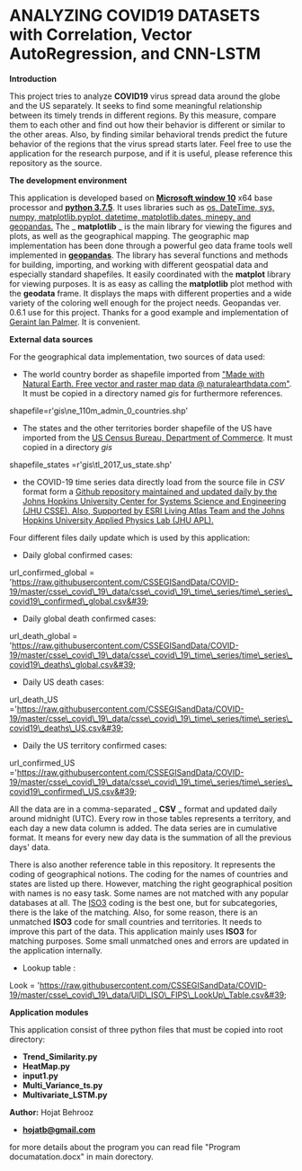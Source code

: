 # ANALYZING **COVID19** DATASETS with Correlation, Vector AutoRegression, and CNN-LSTM
**Introduction**

This project tries to analyze **COVID19** virus spread data around the globe and the US separately. It seeks to find some meaningful relationship between its timely trends in different regions. By this measure, compare them to each other and find out how their behavior is different or similar to the other areas. Also, by finding similar behavioral trends predict the future behavior of the regions that the virus spread starts later. Feel free to use the application for the research purpose, and if it is useful, please reference this repository as the source.

**The development environment**

This application is developed based on [**Microsoft window 10**](https://www.microsoft.com/en-us/windows/get-windows-10) x64 base processor and [**python 3.7.5**](https://www.python.org/downloads/release/python-375/). It uses libraries such as [os, DateTime, sys, numpy, matplotlib.pyplot, datetime, matplotlib.dates, minepy, and geopandas.](https://www.python.org/downloads/release/python-375/) The _ **matplotlib** _ is the main library for viewing the figures and plots, as well as the geographical mapping. The geographic map implementation has been done through a powerful geo data frame tools well implemented in [**geopandas**](https://geopandas.org/gallery/cartopy_convert.html#sphx-glr-gallery-cartopy-convert-py). The library has several functions and methods for building, importing, and working with different geospatial data and especially standard shapefiles. It easily coordinated with the **matplot** library for viewing purposes. It is as easy as calling the **matplotlib** plot method with the **geodata** frame. It displays the maps with different properties and a wide variety of the coloring well enough for the project needs. Geopandas ver. 0.6.1 use for this project. Thanks for a good example and implementation of [Geraint Ian Palmer](http://www.geraintianpalmer.org.uk/2017/09/22/plotting-geopandas/). It is convenient.

**External data sources**

For the geographical data implementation, two sources of data used:

- The world country border as shapefile imported from [&quot;Made with Natural Earth. Free vector and raster map data @ naturalearthdata.com&quot;](https://www.naturalearthdata.com/downloads/110m-cultural-vectors/110m-admin-0-countries/). It must be copied in a directory named _gis_ for furthermore references.

shapefile=r&#39;gis\ne\_110m\_admin\_0\_countries.shp&#39;

- The states and the other territories border shapefile of the US have imported from the [US Census Bureau, Department of Commerce](https://catalog.data.gov/dataset/tiger-line-shapefile-2017-nation-u-s-current-state-and-equivalent-national). It must copied in a directory _gis_

shapefile\_states =r&#39;gis\tl\_2017\_us\_state.shp&#39;

- the COVID-19 time series data directly load from the source file in _CSV_ format form a [Github repository maintained and updated daily by the Johns Hopkins University Center for Systems Science and Engineering (JHU CSSE). Also, Supported by ESRI Living Atlas Team and the Johns Hopkins University Applied Physics Lab (JHU APL).](https://github.com/CSSEGISandData/COVID-19/tree/master/csse_covid_19_data/csse_covid_19_time_series)

Four different files daily update which is used by this application:

- Daily global confirmed cases:

url\_confirmed\_global = &#39;https://raw.githubusercontent.com/CSSEGISandData/COVID-19/master/csse\_covid\_19\_data/csse\_covid\_19\_time\_series/time\_series\_covid19\_confirmed\_global.csv&#39;

- Daily global death confirmed cases:

url\_death\_global = &#39;https://raw.githubusercontent.com/CSSEGISandData/COVID-19/master/csse\_covid\_19\_data/csse\_covid\_19\_time\_series/time\_series\_covid19\_deaths\_global.csv&#39;

- Daily US death cases:

url\_death\_US =&#39;https://raw.githubusercontent.com/CSSEGISandData/COVID-19/master/csse\_covid\_19\_data/csse\_covid\_19\_time\_series/time\_series\_covid19\_deaths\_US.csv&#39;

- Daily the US territory confirmed cases:

url\_confirmed\_US =&#39;https://raw.githubusercontent.com/CSSEGISandData/COVID-19/master/csse\_covid\_19\_data/csse\_covid\_19\_time\_series/time\_series\_covid19\_confirmed\_US.csv&#39;

All the data are in a comma-separated _ **CSV** _ format and updated daily around midnight (UTC). Every row in those tables represents a territory, and each day a new data column is added. The data series are in cumulative format. It means for every new day data is the summation of all the previous days&#39; data.

There is also another reference table in this repository. It represents the coding of geographical notions. The coding for the names of countries and states are listed up there. However, matching the right geographical position with names is no easy task. Some names are not matched with any popular databases at all. The [ISO3](https://unstats.un.org/unsd/tradekb/knowledgebase/country-code) coding is the best one, but for subcategories, there is the lake of the matching. Also, for some reason, there is an unmatched **ISO3** code for small countries and territories. It needs to improve this part of the data. This application mainly uses **ISO3** for matching purposes. Some small unmatched ones and errors are updated in the application internally.

- Lookup table :

Look = &#39;https://raw.githubusercontent.com/CSSEGISandData/COVID-19/master/csse\_covid\_19\_data/UID\_ISO\_FIPS\_LookUp\_Table.csv&#39;

**Application modules**

This application consist of three python files that must be copied into root directory:

-  **Trend\_Similarity.py** 
-  **HeatMap.py** 
-  **input1.py** 
-  **Multi\_Variance\_ts.py** 
-  **Multivariate\_LSTM.py** 

**Author:**
Hojat Behrooz 
- **hojatb@gmail.com** 


for more details about the program you can read file "Program documatation.docx" in main dorectory.
 
